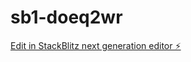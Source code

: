 # sb1-doeq2wr

[Edit in StackBlitz next generation editor ⚡️](https://stackblitz.com/~/github.com/mosaicin/sb1-doeq2wr)